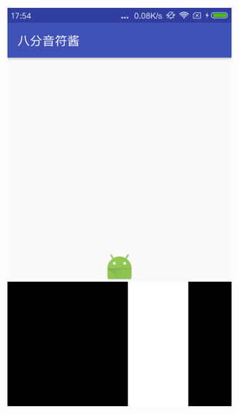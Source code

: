 ![image text](https://github.com/lijianyou-Herve/MagicNote/blob/master/app/src/main/assets/QQ%E5%9B%BE%E7%89%8720170222175507.png)
